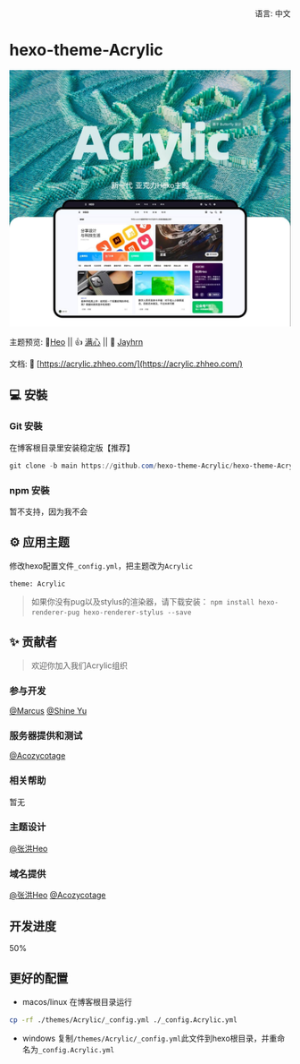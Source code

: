<div align="right">
  语言:
  中文
</div>

# hexo-theme-Acrylic

![封面图](https://raw.githubusercontent.com/hexo-theme-Acrylic/JS-Acrylic/main/hhis5p.webp)

主题预览:  🤟[Heo](https://blog.zhheo.com/) ||  👍 [满心](https://blog.lovelu.top/)  ||  🤞 [Jayhrn](https://blog.jayhrn.com/)

文档: 📖 [https://acrylic.zhheo.com/](https://acrylic.zhheo.com/)

## 💻 安裝

### Git 安裝

在博客根目录里安装稳定版【推荐】

```powershell
git clone -b main https://github.com/hexo-theme-Acrylic/hexo-theme-Acrylic.git themes/Acrylic
```

### npm 安裝

暂不支持，因为我不会

## ⚙ 应用主题

修改hexo配置文件`_config.yml`，把主题改为`Acrylic`

```
theme: Acrylic
```

>如果你没有pug以及stylus的渲染器，请下载安装： ```npm install hexo-renderer-pug hexo-renderer-stylus --save```

## ✨ 贡献者
> 欢迎你加入我们Acrylic组织

### 参与开发
[@Marcus](https://github.com/MarcusYYDS)
[@Shine Yu](https://github.com/ShineYull)
### 服务器提供和测试
[@Acozycotage](https://github.com/Acozycotage)
### 相关帮助
暂无
### 主题设计
[@张洪Heo](https://github.com/zhheo)
### 域名提供
[@张洪Heo](https://github.com/zhheo)
[@Acozycotage](https://github.com/Acozycotage)

## 开发进度
50%

## 更好的配置
- macos/linux
在博客根目录运行
```bash
cp -rf ./themes/Acrylic/_config.yml ./_config.Acrylic.yml
```
- windows
复制```/themes/Acrylic/_config.yml```此文件到hexo根目录，并重命名为```_config.Acrylic.yml```
